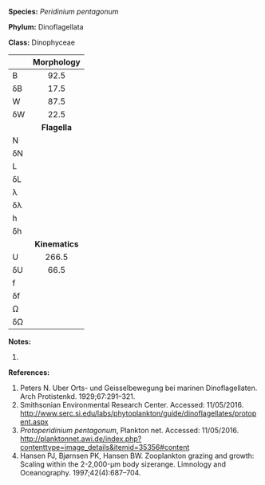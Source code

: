 **Species:** *Peridinium pentagonum*

**Phylum:** Dinoflagellata

**Class:** Dinophyceae

|    | **Morphology** |
|:-- | :------------: |
| B  | 92.5 |
| δB | 17.5 |
| W  | 87.5 |
| δW | 22.5 |
|    | **Flagella** |
| N  |  |
| δN |  |
| L  |  |
| δL |  |
| λ  |  |
| δλ |  |
| h  |  |
| δh |  |
|    | **Kinematics** |
| U  | 266.5 |
| δU | 66.5 |
| f  |  |
| δf |  |
| Ω  |  |
| δΩ |  |

**Notes:**

1.

**References:**

1. Peters N.  Uber Orts- und Geisselbewegung bei marinen Dinoflagellaten.  Arch Protistenkd. 1929;67:291–321.
1. Smithsonian Environmental Research Center.  Accessed: 11/05/2016. http://www.serc.si.edu/labs/phytoplankton/guide/dinoflagellates/protopent.aspx
1. *Protoperidinium pentagonum*, Plankton net.  Accessed: 11/05/2016. http://planktonnet.awi.de/index.php?contenttype=image_details&itemid=35356#content
1. Hansen PJ, Bjørnsen PK, Hansen BW.  Zooplankton grazing and growth:  Scaling within the 2-2,000-μm body sizerange.  Limnology and Oceanography. 1997;42(4):687–704.
